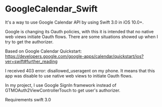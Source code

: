 # GoogleCalendar_Swift
It's a way to use Google Calendar API by using Swift 3.0 in iOS 10.0+.

Google is changing its Oauth policies, with this it is intended that no native web views initiate Oauth flows. There are some situations showed up when I try to get the authorizer. 

Based on Google Calendar Quickstart: https://developers.google.com/google-apps/calendar/quickstart/ios?ver=swift#further_reading

I received 403 error: disallowed_useragent on my phone. It means that this app was disable to use native web views to initiate Oauth flows.  

In my project, I use Google SignIn framework instead of GTMOAuth2ViewControllerTouch to get user's authorizer. 

Requirements
swift 3.0
